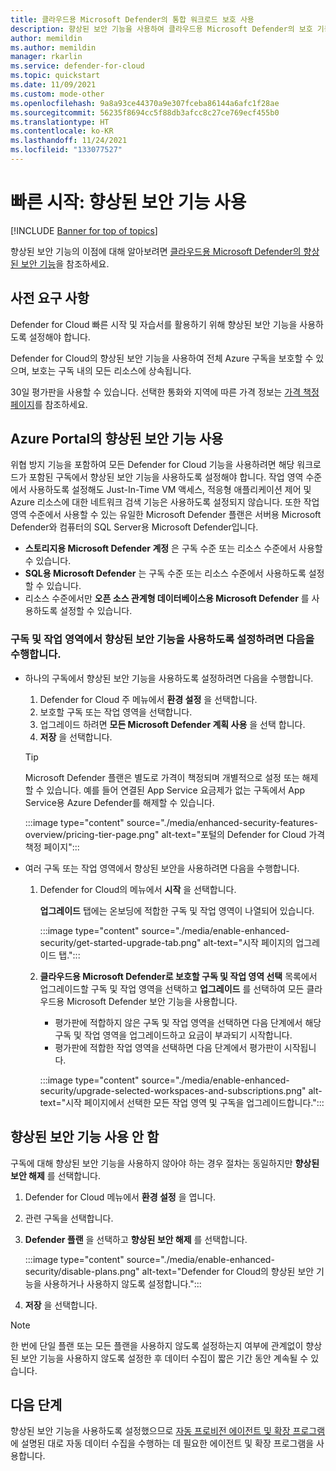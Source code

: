 ```yaml
---
title: 클라우드용 Microsoft Defender의 통합 워크로드 보호 사용
description: 향상된 보안 기능을 사용하여 클라우드용 Microsoft Defender의 보호 기능을 하이브리드 및 다중 클라우드 리소스로 확장하는 방법을 알아봅니다.
author: memildin
ms.author: memildin
manager: rkarlin
ms.service: defender-for-cloud
ms.topic: quickstart
ms.date: 11/09/2021
ms.custom: mode-other
ms.openlocfilehash: 9a8a93ce44370a9e307fceba86144a6afc1f28ae
ms.sourcegitcommit: 56235f8694cc5f88db3afcc8c27ce769ecf455b0
ms.translationtype: HT
ms.contentlocale: ko-KR
ms.lasthandoff: 11/24/2021
ms.locfileid: "133077527"
---
```

# <a name="quickstart-enable-enhanced-security-features"></a>빠른 시작: 향상된 보안 기능 사용

[!INCLUDE [Banner for top of topics](./includes/banner.md)]

향상된 보안 기능의 이점에 대해 알아보려면 [클라우드용 Microsoft Defender의 향상된 보안 기능](enhanced-security-features-overview.md)을 참조하세요.

## <a name="prerequisites"></a>사전 요구 사항

Defender for Cloud 빠른 시작 및 자습서를 활용하기 위해 향상된 보안 기능을 사용하도록 설정해야 합니다. 

Defender for Cloud의 향상된 보안 기능을 사용하여 전체 Azure 구독을 보호할 수 있으며, 보호는 구독 내의 모든 리소스에 상속됩니다.

30일 평가판을 사용할 수 있습니다. 선택한 통화와 지역에 따른 가격 정보는 [가격 책정 페이지](https://azure.microsoft.com/pricing/details/security-center/)를 참조하세요.

## <a name="enable-enhanced-security-features-from-the-azure-portal"></a>Azure Portal의 향상된 보안 기능 사용

위협 방지 기능을 포함하여 모든 Defender for Cloud 기능을 사용하려면 해당 워크로드가 포함된 구독에서 향상된 보안 기능을 사용하도록 설정해야 합니다. 작업 영역 수준에서 사용하도록 설정해도 Just-In-Time VM 액세스, 적응형 애플리케이션 제어 및 Azure 리소스에 대한 네트워크 검색 기능은 사용하도록 설정되지 않습니다. 또한 작업 영역 수준에서 사용할 수 있는 유일한 Microsoft Defender 플랜은 서버용 Microsoft Defender와 컴퓨터의 SQL Server용 Microsoft Defender입니다.

- **스토리지용 Microsoft Defender 계정** 은 구독 수준 또는 리소스 수준에서 사용할 수 있습니다.
- **SQL용 Microsoft Defender** 는 구독 수준 또는 리소스 수준에서 사용하도록 설정할 수 있습니다.
- 리소스 수준에서만 **오픈 소스 관계형 데이터베이스용 Microsoft Defender** 를 사용하도록 설정할 수 있습니다.

### <a name="to-enable-enhanced-security-features-on-your-subscriptions-and-workspaces"></a>구독 및 작업 영역에서 향상된 보안 기능을 사용하도록 설정하려면 다음을 수행합니다.

- 하나의 구독에서 향상된 보안 기능을 사용하도록 설정하려면 다음을 수행합니다.

    1. Defender for Cloud 주 메뉴에서 **환경 설정** 을 선택합니다.
    1. 보호할 구독 또는 작업 영역을 선택합니다.
    1. 업그레이드 하려면 **모든 Microsoft Defender 계획 사용** 을 선택 합니다.
    1. **저장** 을 선택합니다.

    > [!TIP]
    > Microsoft Defender 플랜은 별도로 가격이 책정되며 개별적으로 설정 또는 해제할 수 있습니다. 예를 들어 연결된 App Service 요금제가 없는 구독에서 App Service용 Azure Defender를 해제할 수 있습니다. 

    :::image type="content" source="./media/enhanced-security-features-overview/pricing-tier-page.png" alt-text="포털의 Defender for Cloud 가격 책정 페이지":::

- 여러 구독 또는 작업 영역에서 향상된 보안을 사용하려면 다음을 수행합니다.

    1. Defender for Cloud의 메뉴에서 **시작** 을 선택합니다.

        **업그레이드** 탭에는 온보딩에 적합한 구독 및 작업 영역이 나열되어 있습니다.

        :::image type="content" source="./media/enable-enhanced-security/get-started-upgrade-tab.png" alt-text="시작 페이지의 업그레이드 탭."::: 

    1. **클라우드용 Microsoft Defender로 보호할 구독 및 작업 영역 선택** 목록에서 업그레이드할 구독 및 작업 영역을 선택하고 **업그레이드** 를 선택하여 모든 클라우드용 Microsoft Defender 보안 기능을 사용합니다.

       - 평가판에 적합하지 않은 구독 및 작업 영역을 선택하면 다음 단계에서 해당 구독 및 작업 영역을 업그레이드하고 요금이 부과되기 시작합니다.
       - 평가판에 적합한 작업 영역을 선택하면 다음 단계에서 평가판이 시작됩니다.

        :::image type="content" source="./media/enable-enhanced-security/upgrade-selected-workspaces-and-subscriptions.png" alt-text="시작 페이지에서 선택한 모든 작업 영역 및 구독을 업그레이드합니다.":::


## <a name="disable-enhanced-security-features"></a>향상된 보안 기능 사용 안 함

구독에 대해 향상된 보안 기능을 사용하지 않아야 하는 경우 절차는 동일하지만 **향상된 보안 해제** 를 선택합니다.
 
1. Defender for Cloud 메뉴에서 **환경 설정** 을 엽니다.
1. 관련 구독을 선택합니다.
1. **Defender 플랜** 을 선택하고 **향상된 보안 해제** 를 선택합니다.

    :::image type="content" source="./media/enable-enhanced-security/disable-plans.png" alt-text="Defender for Cloud의 향상된 보안 기능을 사용하거나 사용하지 않도록 설정합니다.":::

1. **저장** 을 선택합니다.

> [!NOTE]
> 한 번에 단일 플랜 또는 모든 플랜을 사용하지 않도록 설정하는지 여부에 관계없이 향상된 보안 기능을 사용하지 않도록 설정한 후 데이터 수집이 짧은 기간 동안 계속될 수 있습니다. 

## <a name="next-steps"></a>다음 단계

향상된 보안 기능을 사용하도록 설정했으므로 [자동 프로비전 에이전트 및 확장 프로그램](enable-data-collection.md)에 설명된 대로 자동 데이터 수집을 수행하는 데 필요한 에이전트 및 확장 프로그램을 사용합니다.
